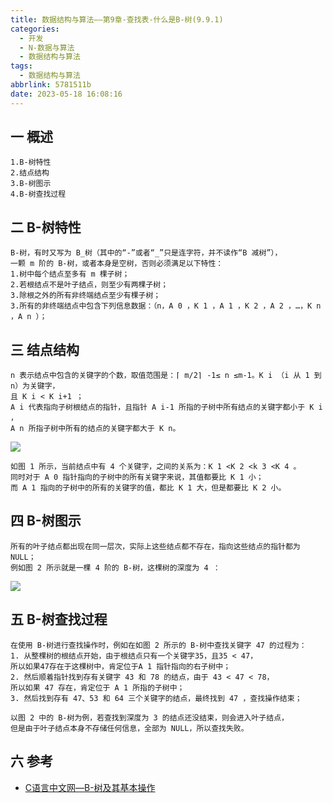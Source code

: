 ```yaml
---
title: 数据结构与算法——第9章-查找表-什么是B-树(9.9.1)
categories:
  - 开发
  - N-数据与算法
  - 数据结构与算法
tags:
  - 数据结构与算法
abbrlink: 5781511b
date: 2023-05-18 16:08:16
---
```

## 一 概述

```
1.B-树特性
2.结点结构
3.B-树图示
4.B-树查找过程
```

<!--more-->

## 二 B-树特性

```
B-树，有时又写为 B_树（其中的“-”或者“_”只是连字符，并不读作“B 减树”），
一颗 m 阶的 B-树，或者本身是空树，否则必须满足以下特性：
1.树中每个结点至多有 m 棵子树；
2.若根结点不是叶子结点，则至少有两棵子树；
3.除根之外的所有非终端结点至少有棵子树；
3.所有的非终端结点中包含下列信息数据：（n，A 0 ，K 1 ，A 1 ，K 2 ，A 2 ，…，K n ，A n ）；
```

## 三 结点结构

```
n 表示结点中包含的关键字的个数，取值范围是：⌈ m/2⌉ -1≤ n ≤m-1。K i （i 从 1 到 n）为关键字，
且 K i < K i+1 ；
A i 代表指向子树根结点的指针，且指针 A i-1 所指的子树中所有结点的关键字都小于 K i ，
A n 所指子树中所有的结点的关键字都大于 K n。
```

![][1]

```
如图 1 所示，当前结点中有 4 个关键字，之间的关系为：K 1 <K 2 <k 3 <K 4 。
同时对于 A 0 指针指向的子树中的所有关键字来说，其值都要比 K 1 小；
而 A 1 指向的子树中的所有的关键字的值，都比 K 1 大，但是都要比 K 2 小。
```

## 四 B-树图示

```
所有的叶子结点都出现在同一层次，实际上这些结点都不存在，指向这些结点的指针都为 NULL；
例如图 2 所示就是一棵 4 阶的 B-树，这棵树的深度为 4 ：
```

![][2]

## 五 B-树查找过程

```
在使用 B-树进行查找操作时，例如在如图 2 所示的 B-树中查找关键字 47 的过程为：
1. 从整棵树的根结点开始，由于根结点只有一个关键字35，且35 < 47，
所以如果47存在于这棵树中，肯定位于A 1 指针指向的右子树中；
2. 然后顺着指针找到存有关键字 43 和 78 的结点，由于 43 < 47 < 78，
所以如果 47 存在，肯定位于 A 1 所指的子树中；
3. 然后找到存有 47、53 和 64 三个关键字的结点，最终找到 47 ，查找操作结束；

以图 2 中的 B-树为例，若查找到深度为 3 的结点还没结束，则会进入叶子结点，
但是由于叶子结点本身不存储任何信息，全部为 NULL，所以查找失败。
```

## 六 参考

* [C语言中文网—B-树及其基本操作](https://c.biancheng.net/view/vip_3434.html)


[1]:https://cdn.jsdelivr.net/gh/PGzxc/CDN/blog-data-struct-basic/ds-chap9-9-1-1.png
[2]:https://cdn.jsdelivr.net/gh/PGzxc/CDN/blog-data-struct-basic/ds-chap9-9-1-2.png



